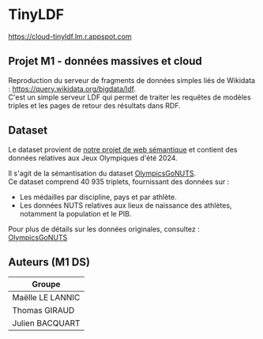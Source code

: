 # TinyLDF
https://cloud-tinyldf.lm.r.appspot.com

## Projet M1 - données massives et cloud 
Reproduction du serveur de fragments de données simples liés de Wikidata : https://query.wikidata.org/bigdata/ldf.  
C'est un simple serveur LDF qui permet de traiter les requêtes de modèles triples et les pages de retour des résultats dans RDF. 

## Dataset

Le dataset provient de [notre projet de web sémantique](https://github.com/JulienBacquart/WebSemantique) et contient des données relatives aux Jeux Olympiques d'été 2024.  

Il s'agit de la sémantisation du dataset [OlympicsGoNUTS](https://github.com/EDJNet/OlympicsGoNUTS).  
Ce dataset comprend 40 935 triplets, fournissant des données sur :  
- Les médailles par discipline, pays et par athlète.
- Les données NUTS relatives aux lieux de naissance des athlètes, notamment la population et le PIB.  

Pour plus de détails sur les données originales, consultez : [OlympicsGoNUTS](https://edjnet.github.io/OlympicsGoNUTS/)

## Auteurs (M1 DS)

| Groupe       |
| ---------------- |
| Maëlle LE LANNIC |
| Thomas GIRAUD   |
| Julien BACQUART  |